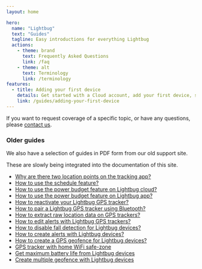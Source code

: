 ```yaml
---
layout: home

hero:
  name: "Lightbug"
  text: "Guides"
  tagline: Easy introductions for everything Lightbug
  actions:
    - theme: brand
      text: Frequently Asked Questions
      link: /faq
    - theme: alt
      text: Terminology
      link: /terminology
features:
  - title: Adding your first device
    details: Get started with a Cloud account, add your first device, setup a plan, and start tracking.
    link: /guides/adding-your-first-device
---
```


If you want to request coverage of a specific topic, or have any questions, please [contact us](https://lightbug.io/contact/).

### Older guides

We also have a selection of guides in PDF form from our old support site.

These are slowly being integrated into the documentation of this site.

 - [Why are there two location points on the tracking app?](https://drive.google.com/file/d/1m4pKXrEtP_LBeaOGYtL13BGkoFw9FKWZ/view?usp=drive_link)
 - [How to use the schedule feature?](https://drive.google.com/file/d/1NgoQiJjWnJH-VuhSryduUTMYg4MRRryW/view?usp=drive_link)
 - [How to use the power budget feature on Lightbug cloud?](https://drive.google.com/file/d/13hEn6XYBaCw-F8OnBqJGG6eE_XwQr9sA/view?usp=drive_link)
 - [How to use the power budget feature on Lightbug app?](https://drive.google.com/file/d/1vDn1Y31g7qFxwjhw1G_j_B6ksWhqgc5f/view?usp=drive_link)
 - [How to reactivate your Lightbug GPS tracker?](https://drive.google.com/file/d/19bPDzp_h-PadTopACSPfYj4-i1b5vGg2/view?usp=drive_link)
 - [How to pair a Lightbug GPS tracker using Bluetooth?](https://drive.google.com/file/d/1xLY6FhbcrhUeDj51WKP7sjn3sS9RR96I/view?usp=drive_link)
 - [How to extract raw location data on GPS trackers?](https://drive.google.com/file/d/18C_SNdnWInDRBEUrX78cSAbGoAkxONKY/view?usp=drive_link)
 - [How to edit alerts with Lightbug GPS trackers?](https://drive.google.com/file/d/1uRhjGErHUdfyjh2vDUcY9AaqbDm730ka/view?usp=drive_link)
 - [How to disable fall detection for Lightbug devices?](https://drive.google.com/file/d/1xeIK6Z95T6LKErhmhFqLDuZOe5VXzOQp/view?usp=drive_link)
 - [How to create alerts with Lightbug devices?](https://drive.google.com/file/d/1ew7pNeF4qTWIJolJNXnGjyOKtKButaLh/view?usp=drive_link)
 - [How to create a GPS geofence for Lightbug devices?](https://drive.google.com/file/d/1AEFt2jbLna8VPIJD0aRv0bYRfgaG1Vi0/view?usp=drive_link)
 - [GPS tracker with home WiFi safe-zone](https://drive.google.com/file/d/1dbAfxiSHmjXFzQmioN13LQnSK2eua6Y9/view?usp=drive_link)
 - [Get maximum battery life from Lightbug devices](https://drive.google.com/file/d/1ChCZ6cogtdPglOCU6EbMgmx1r9DBuRke/view?usp=drive_link)
 - [Create multiple geofence with Lightbug devices](https://drive.google.com/file/d/1pwdtmbVktLh6vKeSgxJP-AprlWyJk5md/view?usp=drive_link)
